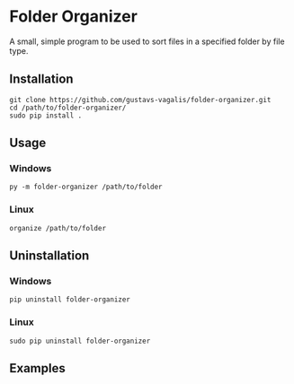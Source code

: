  # Folder Organizer
A small, simple program to be used to sort files in a specified folder by file type.

## Installation 
```commandline
git clone https://github.com/gustavs-vagalis/folder-organizer.git
cd /path/to/folder-organizer/
sudo pip install .
```

## Usage
### Windows
```commandline
py -m folder-organizer /path/to/folder
```
### Linux
```commandline
organize /path/to/folder
```

## Uninstallation

### Windows
```commandline
pip uninstall folder-organizer
```

### Linux 
```commandline
sudo pip uninstall folder-organizer
```

## Examples
